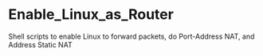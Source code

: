 # Enable_Linux_as_Router
Shell scripts to enable Linux to forward packets, do Port-Address NAT, and Address Static NAT
